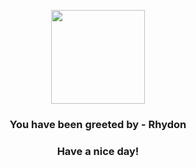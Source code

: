 <p align="center">
    <img src="https://raw.githubusercontent.com/PokeAPI/sprites/master/sprites/pokemon/112.png" width="150" height="150">
</p>
<h3 align="center">You have been greeted by - <b>Rhydon</b></h3>
<h3 align="center">Have a nice day!</h3>
